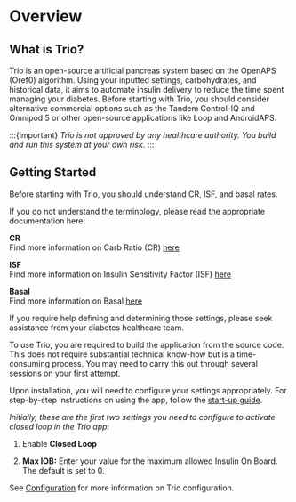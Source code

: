 # Overview

## What is Trio?
Trio is an open-source artificial pancreas system based on the OpenAPS (Oref0) algorithm. Using your inputted settings, carbohydrates, and historical data, it aims to automate insulin delivery to reduce the time spent managing your diabetes. Before starting with Trio, you should consider alternative commercial options such as the Tandem Control-IQ and Omnipod 5 or other open-source applications like Loop and AndroidAPS. 

:::{important}
_Trio is not approved by any healthcare authority. You build and run this system at your own risk._
:::

## Getting Started
Before starting with Trio, you should understand CR, ISF, and basal rates.

If you do not understand the terminology, please read the appropriate documentation here:

<b>CR</b><br/>
Find more information on Carb Ratio (CR) [here](../settings/configuration/carbratios.md)

<b>ISF</b><br/>
Find more information on Insulin Sensitivity Factor (ISF) [here](../settings/configuration/insulinsensitivities.md)

<b>Basal</b><br/>
Find more information on Basal [here](../settings/configuration/basalprofile.md)

If you require help defining and determining those settings, please seek assistance from your diabetes healthcare team.

To use Trio, you are required to build the application from the source code. This does not require substantial technical know-how but is a time-consuming process. You may need to carry this out through several sessions on your first attempt.

Upon installation, you will need to configure your settings appropriately. For step-by-step instructions on using the app, follow the [start-up guide](http://diy-trio.org/start-up-guide). 

_Initially, these are the first two settings you need to configure to activate closed loop in the Trio app:_

1. Enable **Closed Loop**

2. **Max IOB:** Enter your value for the maximum allowed Insulin On Board. The default is set to 0.

See [Configuration](../settings/configuration) for more information on Trio configuration.
